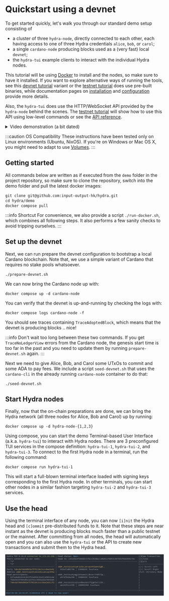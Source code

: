 # Quickstart using a devnet

To get started quickly, let's walk you through our standard demo setup consisting of 

- a cluster of three `hydra-node`, directly connected to each other, each having access to one of three Hydra credentials `alice`, `bob`, or `carol`;
- a single `cardano-node` producing blocks used as a (very fast) local `devnet`;
- the `hydra-tui` example clients to interact with the individual Hydra nodes.

This tutorial will be using [Docker](https://www.docker.com/get-started) to install and the nodes, so make sure to have it installed. If you want to explore alternative ways of running the tools, see this [devnet tutorial](./tutorial-devnet-without-docker.md) variant or the [testnet tutorial](./tutorial-testnet.md) does use pre-built binaries, while documentation pages on [installation](../installation) and [configuration](../configuration) provide more details.

Also, the `hydra-tui` does use the HTTP/WebSocket API provided by the `hydra-node` behind the scenes. The [testnet tutorial](./tutorial-testnet.md) will show how to use this API using low-level commands or see the [API reference](/api-reference).

<details>
<summary>Video demonstration (a bit dated)</summary>

<iframe style={{width: '100%', height: '480px'}} src="https://www.youtube.com/embed/dJk5_kB3BM4" title="Hydra Head Demo" frameborder="0" allow="accelerometer; autoplay; clipboard-write; encrypted-media; gyroscope; picture-in-picture" allowfullscreen="true"></iframe>

</details>

:::caution OS Compatibility
These instructions have been tested only on Linux environments (Ubuntu, NixOS). If you're on Windows or Mac OS X, you might need to adapt to use [Volumes](https://docs.docker.com/storage/volumes/).
:::

## Getting started

All commands below are written as if executed from the `demo` folder in the project repository, so make sure to clone the repository, switch into the demo folder and pull the latest docker images:

```shell
git clone git@github.com:input-output-hk/hydra.git
cd hydra/demo
docker compose pull
```

:::info Shortcut
For convenience, we also provide a script `./run-docker.sh`, which combines all following steps. It also performs a few sanity checks to avoid tripping ourselves.
:::

## Set up the devnet

Next, we can run prepare the devnet configuration to bootstrap a local Cardano blockchain. Note that, we use a simple variant of Cardano that requires no stake pools whatsoever.

```shell
./prepare-devnet.sh
```

We can now bring the Cardano node up with:

```shell
docker compose up -d cardano-node
```

You can verify that the devnet is up-and-running by checking the logs with:
```shell
docker compose logs cardano-node -f
```

You should see traces containing `TraceAdoptedBlock`, which means that the devnet is producing blocks .. nice!

:::info
Don't wait too long between these two commands. If you get `TraceNoLedgerView` errors from the Cardano node, the genesis start time is too far in the past and you need to update them by running `prepare-devnet.sh` again.
:::

Next we need to give Alice, Bob, and Carol some UTxOs to commit and some ADA to pay fees. We include a script `seed-devnet.sh` that uses the `cardano-cli` in the already running `cardano-node` container to do that:

```shell
./seed-devnet.sh
```

## Start Hydra nodes

Finally, now that the on-chain preparations are done, we can bring the Hydra network (all three nodes for Alice, Bob and Carol) up by running:

```shell
docker compose up -d hydra-node-{1,2,3}
```

Using compose, you can start the demo Terminal-based User Interface (a.k.a. `hydra-tui`) to interact with Hydra nodes. There are 3 preconfigured TUI services in the compose definition: `hydra-tui-1`, `hydra-tui-2`, and `hydra-tui-3`. To connect to the first Hydra node in a terminal, run the following command:

```shell
docker compose run hydra-tui-1
```

This will start a full-blown terminal interface loaded with signing keys corresponding to the first Hydra node. In other terminals, you can start other nodes in a similar fashion targeting `hydra-tui-2` and `hydra-tui-3` services.

## Use the head

Using the terminal interface of any node, you can now `[i]nit` the Hydra head and `[c]ommit` pre-distributed funds to it. Note that these steps are near instant as the devnet is producing blocks much faster than a public testnet or the mainnet. After committing from all nodes, the head will automatically open and you can also use the `hydra-tui` or the API to create new transactions and submit them to the Hydra head.

![](./open-head.png)
